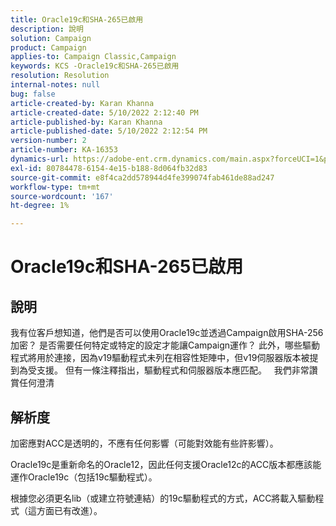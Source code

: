 ```yaml
---
title: Oracle19c和SHA-265已啟用
description: 說明
solution: Campaign
product: Campaign
applies-to: Campaign Classic,Campaign
keywords: KCS -Oracle19c和SHA-265已啟用
resolution: Resolution
internal-notes: null
bug: false
article-created-by: Karan Khanna
article-created-date: 5/10/2022 2:12:40 PM
article-published-by: Karan Khanna
article-published-date: 5/10/2022 2:12:54 PM
version-number: 2
article-number: KA-16353
dynamics-url: https://adobe-ent.crm.dynamics.com/main.aspx?forceUCI=1&pagetype=entityrecord&etn=knowledgearticle&id=2959483e-6bd0-ec11-a7b5-00224809c556
exl-id: 80784478-6154-4e15-b188-8d064fb32d83
source-git-commit: e8f4ca2dd578944d4fe399074fab461de88ad247
workflow-type: tm+mt
source-wordcount: '167'
ht-degree: 1%

---
```


# Oracle19c和SHA-265已啟用

## 說明


我有位客戶想知道，他們是否可以使用Oracle19c並透過Campaign啟用SHA-256加密？ 是否需要任何特定或特定的設定才能讓Campaign運作？ 此外，哪些驅動程式將用於連接，因為v19驅動程式未列在相容性矩陣中，但v19伺服器版本被提到為受支援。 但有一條注釋指出，驅動程式和伺服器版本應匹配。
 
我們非常讚賞任何澄清


## 解析度


加密應對ACC是透明的，不應有任何影響（可能對效能有些許影響）。



Oracle19c是重新命名的Oracle12，因此任何支援Oracle12c的ACC版本都應該能運作Oracle19c（包括19c驅動程式）。



根據您必須更名lib（或建立符號連結）的19c驅動程式的方式，ACC將載入驅動程式（這方面已有改進）。

